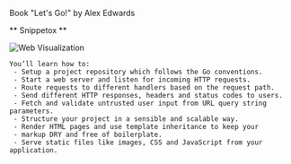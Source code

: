 Book "Let's Go!" by Alex Edwards

** Snippetox **

![Web Visualization]([https://autodealsjapan.com/blog/wp-content/uploads/2023/06/38938d7ac17b4f52ac4e97cb8ff11699.jpg])

```
You’ll learn how to:
 - Setup a project repository which follows the Go conventions.
 - Start a web server and listen for incoming HTTP requests.
 - Route requests to different handlers based on the request path.
 - Send different HTTP responses, headers and status codes to users.
 - Fetch and validate untrusted user input from URL query string parameters.
 - Structure your project in a sensible and scalable way.
 - Render HTML pages and use template inheritance to keep your
 - markup DRY and free of boilerplate.
 - Serve static files like images, CSS and JavaScript from your application.
```
